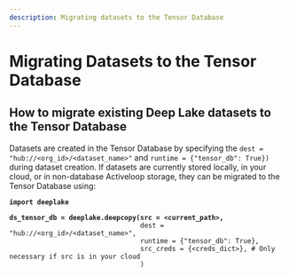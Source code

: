 ```yaml
---
description: Migrating datasets to the Tensor Database
---
```


# Migrating Datasets to the Tensor Database

## How to migrate existing Deep Lake datasets to the Tensor Database

Datasets are created in the Tensor Database by specifying the `dest = "hub://<org_id>/<dataset_name>"` and `runtime = {"tensor_db": True})` during dataset creation. If datasets are currently stored locally, in your cloud, or in non-database Activeloop storage, they can be migrated to the Tensor Database using:

<pre class="language-python"><code class="lang-python"><strong>import deeplake
</strong>
<strong>ds_tensor_db = deeplake.deepcopy(src = &#x3C;current_path>, 
</strong>                                 dest = "hub://&#x3C;org_id>/&#x3C;dataset_name>", 
                                 runtime = {"tensor_db": True}, 
                                 src_creds = {&#x3C;creds_dict>}, # Only necessary if src is in your cloud
                                 )
</code></pre>
